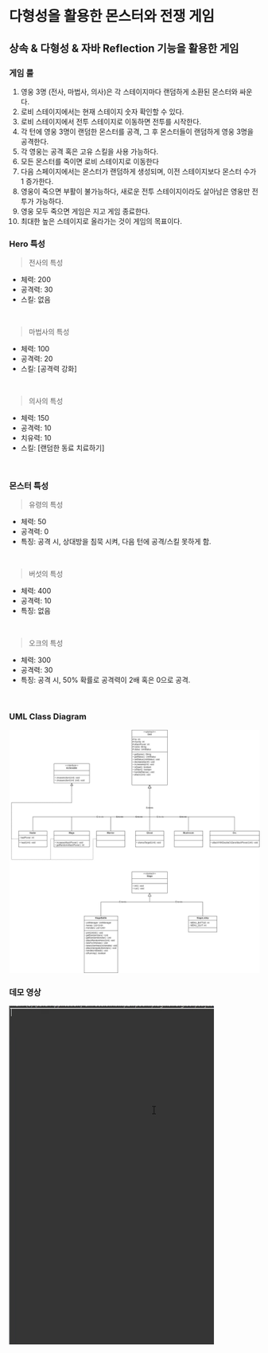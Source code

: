 # 다형성을 활용한 몬스터와 전쟁 게임

## 상속 & 다형성 & 자바 Reflection 기능을 활용한 게임

### 게임 룰

1. 영웅 3명 (전사, 마법사, 의사)은 각 스테이지마다 랜덤하게 소환된 몬스터와 싸운다. </br>
2. 로비 스테이지에서는 현재 스테이지 숫자 확인할 수 있다. </br>
3. 로비 스테이지에서 전투 스테이지로 이동하면 전투를 시작한다. </br>
4. 각 턴에 영웅 3명이 랜덤한 몬스터를 공격, 그 후 몬스터들이 랜덤하게 영웅 3명을 공격한다. </br>
3. 각 영웅는 공격 혹은 고유 스킬을 사용 가능하다. </br>
4. 모든 몬스터를 죽이면 로비 스테이지로 이동한다 </br>
5. 다음 스페이지에서는 몬스터가 랜덤하게 생성되며, 이전 스테이지보다 몬스터 수가 1 증가한다. </br>
4. 영웅이 죽으면 부활이 불가능하다, 새로운 전투 스테이지이라도 살아남은 영웅만 전투가 가능하다.</br>
5. 영웅 모두 죽으면 게임은 지고 게임 종료한다.</br>
6. 최대한 높은 스테이지로 올라가는 것이 게임의 목표이다.</br>

### Hero 특성

> 전사의 특성
- 체력: 200</br>
- 공격력: 30</br>
- 스킬: 없음</br>
</br>

> 마법사의 특성
- 체력: 100</br>
- 공격력: 20</br>
- 스킬: [공격력 강화]</br>
</br>

> 의사의 특성
- 체력: 150</br>
- 공격력: 10</br>
- 치유력: 10</br>
- 스킬: [랜덤한 동료 치료하기]</br>
</br>

### 몬스터 특성

> 유령의 특성
- 체력: 50</br>
- 공격력: 0</br>
- 특징: 공격 시, 상대방을 침묵 시켜, 다음 턴에 공격/스킬 못하게 함.</br>
</br>

> 버섯의 특성
- 체력: 400</br>
- 공격력: 10</br>
- 특징: 없음</br>
</br>

> 오크의 특성
- 체력: 300</br>
- 공격력: 30</br>
- 특징: 공격 시, 50% 확률로 공격력이 2배 혹은 0으로 공격.</br>
</br>

### UML Class Diagram
<img src="https://github.com/typoscript/polyGame/blob/main/images/class_diagram.jpg" />

</br>

### 데모 영상
![a](https://github.com/typoscript/polyGame/blob/main/images/demo.gif)
